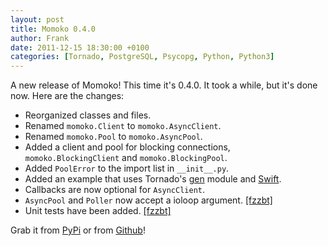 ```yaml
---
layout: post
title: Momoko 0.4.0
author: Frank
date: 2011-12-15 18:30:00 +0100
categories: [Tornado, PostgreSQL, Psycopg, Python, Python3]
---
```


A new release of Momoko! This time it's 0.4.0. It took a while, but it's done
now. Here are the changes:

 * Reorganized classes and files.
 * Renamed `momoko.Client` to `momoko.AsyncClient`.
 * Renamed `momoko.Pool` to `momoko.AsyncPool`.
 * Added a client and pool for blocking connections, `momoko.BlockingClient`
   and `momoko.BlockingPool`.
 * Added `PoolError` to the import list in `__init__.py`.
 * Added an example that uses Tornado's [gen][1] module and [Swift][2].
 * Callbacks are now optional for `AsyncClient`.
 * `AsyncPool` and `Poller` now accept a ioloop argument. [[fzzbt]][3]
 * Unit tests have been added. [[fzzbt]][3]

Grab it from [PyPi][4] or from [Github][5]!


[1]: http://www.tornadoweb.org/documentation/gen.html
[2]: http://code.naeseth.com/swirl/
[3]: https://github.com/fzzbt
[4]: http://pypi.python.org/pypi/Momoko/0.4.0
[5]: https://github.com/FSX/momoko
